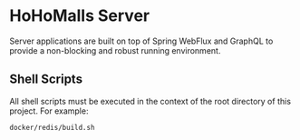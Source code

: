 # HoHoMalls Server

Server applications are built on top of Spring WebFlux and GraphQL to provide a non-blocking and robust running
environment.

## Shell Scripts

All shell scripts must be executed in the context of the root directory of this project. For example:

````bash
docker/redis/build.sh
````